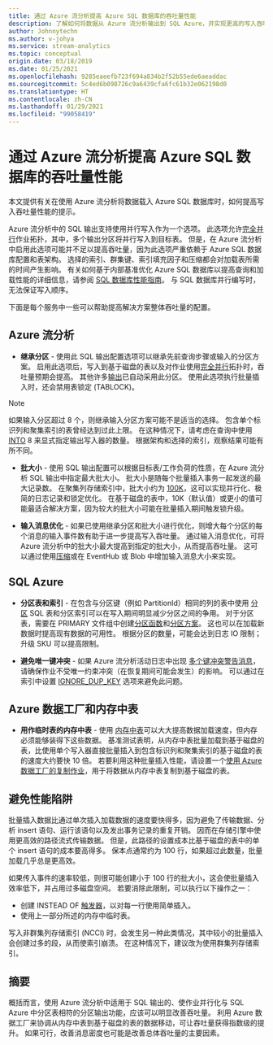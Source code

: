 ```yaml
---
title: 通过 Azure 流分析提高 Azure SQL 数据库的吞吐量性能
description: 了解如何将数据从 Azure 流分析输出到 SQL Azure，并实现更高的写入吞吐量速率。
author: Johnnytechn
ms.author: v-johya
ms.service: stream-analytics
ms.topic: conceptual
origin.date: 03/18/2019
ms.date: 01/25/2021
ms.openlocfilehash: 9285eaeefb723f694a834b2f52b55ede6aeaddac
ms.sourcegitcommit: 5c4ed6b098726c9a6439cfa6fc61b32e062198d0
ms.translationtype: HT
ms.contentlocale: zh-CN
ms.lasthandoff: 01/29/2021
ms.locfileid: "99058419"
---
```

# <a name="increase-throughput-performance-to-azure-sql-database-from-azure-stream-analytics"></a>通过 Azure 流分析提高 Azure SQL 数据库的吞吐量性能

本文提供有关在使用 Azure 流分析将数据载入 Azure SQL 数据库时，如何提高写入吞吐量性能的提示。

Azure 流分析中的 SQL 输出支持使用并行写入作为一个选项。 此选项允许[完全并行](stream-analytics-parallelization.md#embarrassingly-parallel-jobs)作业拓扑，其中，多个输出分区将并行写入到目标表。 但是，在 Azure 流分析中启用此选项可能并不足以提高吞吐量，因为此选项严重依赖于 Azure SQL 数据库配置和表架构。 选择的索引、群集键、索引填充因子和压缩都会对加载表所需的时间产生影响。 有关如何基于内部基准优化 Azure SQL 数据库以提高查询和加载性能的详细信息，请参阅 [SQL 数据库性能指南](../azure-sql/database/performance-guidance.md)。 与 SQL 数据库并行编写时，无法保证写入顺序。

下面是每个服务中一些可以帮助提高解决方案整体吞吐量的配置。

## <a name="azure-stream-analytics"></a>Azure 流分析

- **继承分区** - 使用此 SQL 输出配置选项可以继承先前查询步骤或输入的分区方案。 启用此选项后，写入到基于磁盘的表以及对作业使用[完全并行](stream-analytics-parallelization.md#embarrassingly-parallel-jobs)拓扑时，吞吐量预期会提高。 其他许多[输出](stream-analytics-parallelization.md#partitions-in-inputs-and-outputs)已自动采用此分区。 使用此选项执行批量插入时，还会禁用表锁定 (TABLOCK)。

> [!NOTE] 
> 如果输入分区超过 8 个，则继承输入分区方案可能不是适当的选择。 包含单个标识列和聚集索引的表曾经达到过此上限。 在这种情况下，请考虑在查询中使用 [INTO](https://docs.microsoft.com/stream-analytics-query/into-azure-stream-analytics#into-shard-count) 8 来显式指定输出写入器的数量。 根据架构和选择的索引，观察结果可能有所不同。

- **批大小** - 使用 SQL 输出配置可以根据目标表/工作负荷的性质，在 Azure 流分析 SQL 输出中指定最大批大小。 批大小是随每个批量插入事务一起发送的最大记录数。 在聚集列存储索引中，批大小约为 [100K](https://docs.microsoft.com/sql/relational-databases/indexes/columnstore-indexes-data-loading-guidance)，这可以实现并行化、极简的日志记录和锁定优化。 在基于磁盘的表中，10K（默认值）或更小的值可能最适合解决方案，因为较大的批大小可能在批量插入期间触发锁升级。

- **输入消息优化** - 如果已使用继承分区和批大小进行优化，则增大每个分区的每个消息的输入事件数有助于进一步提高写入吞吐量。 通过输入消息优化，可将 Azure 流分析中的批大小最大提高到指定的批大小，从而提高吞吐量。 这可以通过使用[压缩](stream-analytics-define-inputs.md)或在 EventHub 或 Blob 中增加输入消息大小来实现。

## <a name="sql-azure"></a>SQL Azure

- **分区表和索引** - 在包含与分区键（例如 PartitionId）相同的列的表中使用 [分区](https://docs.microsoft.com/sql/relational-databases/partitions/partitioned-tables-and-indexes) SQL 表和分区索引可以在写入期间明显减少分区之间的争用。 对于分区表，需要在 PRIMARY 文件组中创建[分区函数](https://docs.microsoft.com/sql/t-sql/statements/create-partition-function-transact-sql)和[分区方案](https://docs.microsoft.com/sql/t-sql/statements/create-partition-scheme-transact-sql)。 这也可以在加载新数据时提高现有数据的可用性。 根据分区的数量，可能会达到日志 IO 限制；升级 SKU 可以提高限制。

- **避免唯一键冲突** - 如果 Azure 流分析活动日志中出现 [多个键冲突警告消息](stream-analytics-troubleshoot-output.md#key-violation-warning-with-azure-sql-database-output)，请确保作业不受唯一约束冲突（在恢复期间可能会发生）的影响。 可以通过在索引中设置 [IGNORE\_DUP\_KEY](stream-analytics-troubleshoot-output.md#key-violation-warning-with-azure-sql-database-output) 选项来避免此问题。

## <a name="azure-data-factory-and-in-memory-tables"></a>Azure 数据工厂和内存中表

- **用作临时表的内存中表** - 使用 [内存中表](https://docs.microsoft.com/sql/relational-databases/in-memory-oltp/in-memory-oltp-in-memory-optimization)可以大大提高数据加载速度，但内存必须能够装得下这些数据。 基准测试表明，从内存中表批量加载到基于磁盘的表，比使用单个写入器直接批量插入到包含标识列和聚集索引的基于磁盘的表的速度大约要快 10 倍。 若要利用这种批量插入性能，请设置一个[使用 Azure 数据工厂的复制作业](/data-factory/connector-azure-sql-database.md)，用于将数据从内存中表复制到基于磁盘的表。

## <a name="avoiding-performance-pitfalls"></a>避免性能陷阱
批量插入数据比通过单次插入加载数据的速度要快得多，因为避免了传输数据、分析 insert 语句、运行该语句以及发出事务记录的重复开销。 因而在存储引擎中使用更高效的路径流式传输数据。 但是，此路径的设置成本比基于磁盘的表中的单个 insert 语句的成本要高得多。 保本点通常约为 100 行，如果超过此数量，批量加载几乎总是更高效。 

如果传入事件的速率较低，则很可能创建小于 100 行的批大小，这会使批量插入效率低下，并占用过多磁盘空间。 若要消除此限制，可以执行以下操作之一：
* 创建 INSTEAD OF [触发器](https://docs.microsoft.com/sql/t-sql/statements/create-trigger-transact-sql)，以对每一行使用简单插入。
* 使用上一部分所述的内存中临时表。

写入非群集列存储索引 (NCCI) 时，会发生另一种此类情况，其中较小的批量插入会创建过多的段，从而使索引崩溃。 在这种情况下，建议改为使用群集列存储索引。

## <a name="summary"></a>摘要

概括而言，使用 Azure 流分析中适用于 SQL 输出的、使作业并行化与 SQL Azure 中分区表相符的分区输出功能，应该可以明显改善吞吐量。 利用 Azure 数据工厂来协调从内存中表到基于磁盘的表的数据移动，可让吞吐量获得指数级的提升。 如果可行，改善消息密度也可能是改善总体吞吐量的主要因素。

